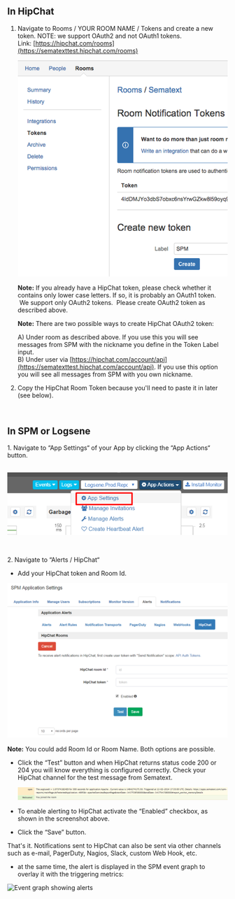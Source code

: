 ## In HipChat

1.  Navigate to Rooms / YOUR ROOM NAME / Tokens and create a new token.
    NOTE: we support OAuth2 and not OAuth1 tokens.
    Link: [https://hipchat.com/rooms](https://sematexttest.hipchat.com/rooms)
    
    ![HipChat Notification Token](attachments/34340871/34504710.png?height=400
    "HipChat Notification Token")
    
    **Note:** If you already have a HipChat token, please check whether
    it contains only lower case letters. If so, it is probably an OAuth1
    token.  We support only OAuth2 tokens.  Please create OAuth2 token
    as described above. 
    
    **Note:** There are two possible ways to create HipChat OAuth2
    token: 
    
    A) Under room as described above. If you use this you will see
    messages from SPM with the nickname you define in the Token Label
    input.  
    B) Under user
    via [https://hipchat.com/account/api](https://sematexttest.hipchat.com/account/api).
    If you use this option you will see all messages from SPM with you
    own nickname.   
      

2.  Copy the HipChat Room Token because you'll need to paste it in later
    (see below). 
    
     

## In SPM or Logsene

1\. Navigate to “App Settings“ of your App by clicking the “App Actions“
button.   
 

![](attachments/34340871/67862535.png?width=400)

 

2\. Navigate to “Alerts / HipChat“

  - Add your HipChat token and Room Id. 

![](attachments/34340871/67862536.png?width=500)

**Note:** You could add Room Id or Room Name. Both options are possible.

  - Click the “Test” button and when HipChat returns status code 200 or
    204 you will know everything is configured correctly. Check your
    HipChat channel for the test message from Sematext.
    
    ![](attachments/34340871/34504707.png?width=1235)

<!-- end list -->

  - To enable alerting to HipChat activate the “Enabled” checkbox, as
    shown in the screenshot above.

<!-- end list -->

  - Click the “Save” button.

That's it. Notifications sent to HipChat can also be sent via other
channels such as e-mail, PagerDuty, Nagios, Slack, custom Web Hook, etc.
- at the same time, the alert is displayed in the SPM event graph to
overlay it with the triggering metrics:

![Event graph showing
alerts](attachments/34340871/34865154.png?width=900
"Event graph showing alerts")